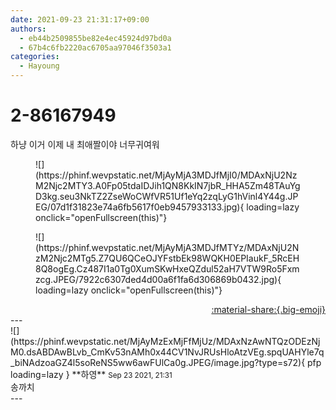 ```yaml
---
date: 2021-09-23 21:31:17+09:00
authors:
  - eb44b2509855be82e4ec45924d97bd0a
  - 67b4c6fb2220ac6705aa97046f3503a1
categories:
  - Hayoung
---
```


# 2-86167949

<div class="post-container" markdown="1">
<div class="content-container md-sidebar__scrollwrap" markdown="1">

하냥 이거 이제 내 최애짤이야 너무귀여워
<figure markdown="1">
![](https://phinf.wevpstatic.net/MjAyMjA3MDJfMjI0/MDAxNjU2NzM2Njc2MTY3.A0Fp05tdaIDJih1QN8KkIN7jbR_HHA5Zm48TAuYgD3kg.seu3NkTZ2ZseWoCWfVR51Uf1eYq2zqLyG1hVinl4Y44g.JPEG/07d1f31823e74a6fb5617f0eb9457933133.jpg){ loading=lazy onclick="openFullscreen(this)"}
</figure>

<figure markdown="1">
![](https://phinf.wevpstatic.net/MjAyMjA3MDJfMTYz/MDAxNjU2NzM2Njc2MTg5.Z7QU6QCeOJYFstbEk98WQKH0EPIaukF_5RcEH8Q8ogEg.Cz487I1a0Tg0XumSKwHxeQZdul52aH7VTW9Ro5Fxmzcg.JPEG/7922c6307ded4d00a6f1fa6d306869b0432.jpg){ loading=lazy onclick="openFullscreen(this)"}
</figure>


</div>
</div>

<div style="text-align: right;" markdown="1">
<a href="https://weverse.io/fromis9/fanpost/2-86167949" style="text-align: right;">:material-share:{.big-emoji}</a>
</div>
---

<div class="comments-container md-sidebar__scrollwrap" markdown="1">
<div class="comment" markdown="1">
<div class='id-container' markdown="1">
![](https://phinf.wevpstatic.net/MjAyMzExMjFfMjUz/MDAxNzAwNTQzODEzNjM0.dsABDAwBLvb_CmKv53nAMh0x44CV1NvJRUsHloAtzVEg.spqUAHYle7q_biNAdzoaGZ4l5soReNS5ww6awFUlCa0g.JPEG/image.jpg?type=s72){ pfp loading=lazy }
**<span class="artist">하영</span>** <small>Sep 23 2021, 21:31</small><br>
</div>
<div class='comment-body' markdown="1">
송까치
</div>
</div>
</div>
---
